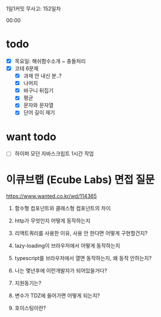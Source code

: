 1일1커밋 무사고: 152일차

00:00

# todo

- [x] 목요일: 해쉬함수소개 ~ 충돌처리
- [x] 코테 6문제
  - [x] 과제 안 내신 분..?
  - [x] 나머지
  - [x] 바구니 뒤집기
  - [x] 평균
  - [x] 문자와 문자열
  - [x] 단어 길이 재기

# want todo

- [ ] 하이퍼 모던 자바스크립트 1시간 작업 


# 이큐브랩 (Ecube Labs) 면접 질문

https://www.wanted.co.kr/wd/114365

1. 함수형 컴포넌트와 클래스형 컴포넌트의 차이 

2. http가 무엇인지 어떻게 동작하는지 

3. 리액트쿼리를 사용한 이유, 사용 안 한다면 어떻게 구현할건지?

4. lazy-loading이 브라우저에서 어떻게 동작하는지 

5. typescript를 브라우저에서 열면 동작하는지, 왜 동작 안하는지?

6. 나는 몇년후에 이런개발자가 되어있을거다?

7. 지원동기는?

8. 변수가 TDZ에 들어가면 어떻게 되는지?

9. 호이스팅이란?

